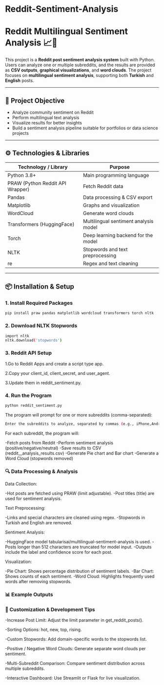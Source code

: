 # Reddit-Sentiment-Analysis

# Reddit Multilingual Sentiment Analysis 📈🤖

This project is a **Reddit post sentiment analysis system** built with Python. Users can analyze one or multiple subreddits, and the results are provided as **CSV outputs**, **graphical visualizations**, and **word clouds**. The project focuses on **multilingual sentiment analysis**, supporting both **Turkish** and **English** posts.

---

## 🚀 Project Objective

- Analyze community sentiment on Reddit  
- Perform multilingual text analysis  
- Visualize results for better insights  
- Build a sentiment analysis pipeline suitable for portfolios or data science projects

---

## ⚙️ Technologies & Libraries

| Technology / Library       | Purpose |
|----------------------------|---------|
| Python 3.8+                | Main programming language |
| PRAW (Python Reddit API Wrapper) | Fetch Reddit data |
| Pandas                     | Data processing & CSV export |
| Matplotlib                 | Graphs and visualization |
| WordCloud                  | Generate word clouds |
| Transformers (HuggingFace) | Multilingual sentiment analysis model |
| Torch                      | Deep learning backend for the model |
| NLTK                       | Stopwords and text preprocessing |
| re                         | Regex and text cleaning |

---

## 📦 Installation & Setup

### 1. Install Required Packages

```bash
pip install praw pandas matplotlib wordcloud transformers torch nltk
```

### 2. Download NLTK Stopwords
```bash
import nltk
nltk.download('stopwords')
```
### 3. Reddit API Setup
1.Go to Reddit Apps and create a script type app.

2.Copy your client_id, client_secret, and user_agent.

3.Update them in reddit_sentiment.py.

### 4. Run the Program
```bash
python reddit_sentiment.py
```
The program will prompt for one or more subreddits (comma-separated):
```bash
Enter the subreddits to analyze, separated by commas (e.g., iPhone,Android):
```
For each subreddit, the program will:

-Fetch posts from Reddit
-Perform sentiment analysis (positive/negative/neutral)
-Save results to CSV (reddit_<subreddit>_analysis_results.csv)
-Generate Pie chart and Bar chart
-Generate a Word Cloud (stopwords removed)

### 🔍 Data Processing & Analysis

Data Collection:

-Hot posts are fetched using PRAW (limit adjustable).
-Post titles (title) are used for sentiment analysis.

Text Preprocessing:

-Links and special characters are cleaned using regex.
-Stopwords in Turkish and English are removed.

Sentiment Analysis:

-HuggingFace model tabularisai/multilingual-sentiment-analysis is used.
-Posts longer than 512 characters are truncated for model input.
-Outputs include the label and confidence score for each post.

Visualization:

-Pie Chart: Shows percentage distribution of sentiment labels.
-Bar Chart: Shows counts of each sentiment.
-Word Cloud: Highlights frequently used words after removing stopwords.

### 📊 Example Outputs


### 🔧 Customization & Development Tips

-Increase Post Limit: Adjust the limit parameter in get_reddit_posts().

-Sorting Options: hot, new, top, rising.

-Custom Stopwords: Add domain-specific words to the stopwords list.

-Positive / Negative Word Clouds: Generate separate word clouds per sentiment.

-Multi-Subreddit Comparison: Compare sentiment distribution across multiple subreddits.

-Interactive Dashboard: Use Streamlit or Flask for live visualization.




